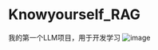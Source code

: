 # Knowyourself_RAG
我的第一个LLM项目，用于开发学习
![image](https://github.com/user-attachments/assets/8a0c0405-229a-420f-8b29-c21897ed9074)
